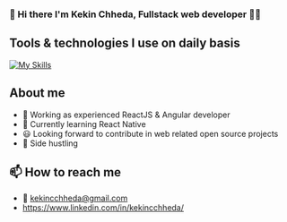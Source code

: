 ### 👋 Hi there I'm Kekin Chheda, Fullstack web developer :man_technologist:

## Tools & technologies I use on daily basis
[![My Skills](https://skillicons.dev/icons?i=js,ts,react,angular,nodejs,express,html,css,mysql,mongodb,git)](https://skillicons.dev)

## About me
- 🔭 Working as experienced ReactJS & Angular developer
- 🌱 Currently learning React Native
- 😃 Looking forward to contribute in web related open source projects
- :climbing: Side hustling

## 📫 How to reach me
- 📧 kekincchheda@gmail.com
- https://www.linkedin.com/in/kekincchheda/
<!--
**chheda-kekin/chheda-kekin** is a ✨ _special_ ✨ repository because its `README.md` (this file) appears on your GitHub profile.

Here are some ideas to get you started:

- 🔭 I’m currently working on ...
- 🌱 I’m currently learning ...
- 👯 I’m looking to collaborate on ...
- 🤔 I’m looking for help with ...
- 💬 Ask me about ...
- 📫 How to reach me: ...
- 😄 Pronouns: ...
- ⚡ Fun fact: ...
-->
